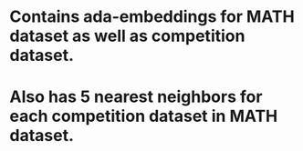 # Contains ada-embeddings for MATH dataset as well as competition dataset. 
# Also has 5 nearest neighbors for each competition dataset in MATH dataset.
